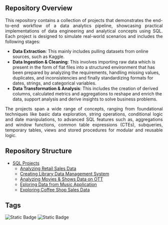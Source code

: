 ## Repository Overview

<p align="justify">
This repository contains a collection of projects that demonstrates the end-to-end workflow of a data analytics pipeline, showcasing practical implementations of data engineering and analytical concepts using SQL. Each project is designed to simulate real-world scenarios and includes the following stages:
</p>

- __Data Extraction__: This mainly includes pulling datasets from online sources, such as Kaggle.
- __Data Ingestion & Cleaning__: This involves importing raw data which is present in the form of flat files into a structured environment that has been prepared by analyzing the requirements, handling missing values, duplicates, and inconsistencies and finally standardizing formats for dates, strings, and categorical variables.
- __Data Transformation & Analysis__: This includes the creation of derived columns, calculated metrics and aggregations to reshape and enrich the data, support analysis and derive insights to solve business problems.

<p align="justify">
The projects span a wide range of concepts, ranging from foundational techniques like basic data exploration, string operations, conditional logic and date manipulations, to advanced SQL features such as, aggregations and window functions, common table expressions (CTEs), subqueries, temporary tables, views and stored procedures for modular and reusable logic.
</p>

## Repository Structure

- [SQL Projects](https://github.com/TSgthb/SQL_Projects/tree/main)
  - [Analyzing Retail Sales Data](https://github.com/TSgthb/SQL_Projects/tree/main/Analyzing%20Retail%20Sales%20Data)
  - [Creating Library Data Management System](https://github.com/TSgthb/SQL_Projects/tree/main/Creating%20Library%20Data%20Management%20System)
  - [Analyzing Movies & Shows Data on OTT](https://github.com/TSgthb/SQL_Projects/tree/main/Analyzing%20Movies%20%26%20Shows%20Data%20on%20OTT)
  - [Eploring Data from Music Application](https://github.com/TSgthb/SQL_Projects/tree/main/Exploring%20Data%20from%20Music%20Application)
  - [Exploring Coffee Shop Sales Data](https://github.com/TSgthb/SQL_Projects/tree/main/Exploring%20Coffee%20Shop%20Sales%20Data)

## Tags
![Static Badge](https://img.shields.io/badge/DBMS-Microsoft%20SQL%20Server-CC2927?style=for-the-badge&logo=microsoft%20sql%20server&logoColor=white)
![Static Badge](https://img.shields.io/badge/Language-T--SQL-blue?style=for-the-badge) 


